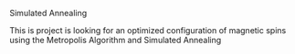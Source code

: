 Simulated Annealing

This is project is looking for an optimized configuration of magnetic spins using the Metropolis Algorithm and Simulated Annealing
